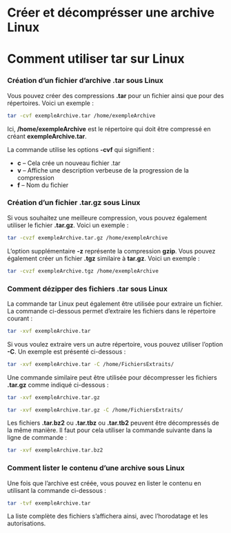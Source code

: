 # Créer et décomprésser une archive Linux

# Comment utiliser tar sur Linux

### Création d’un fichier d’archive .tar sous Linux

Vous pouvez créer des compressions **.tar** pour un fichier ainsi que pour des répertoires. Voici un exemple :

```bash
tar -cvf exempleArchive.tar /home/exempleArchive
```

Ici, **/home/exempleArchive** est le répertoire qui doit être compressé en créant **exempleArchive.tar**.

La commande utilise les options **-cvf** qui signifient :

- **c** – Cela crée un nouveau fichier .tar
- **v** – Affiche une description verbeuse de la progression de la compression
- **f** – Nom du fichier

### Création d’un fichier .tar.gz sous Linux

Si vous souhaitez une meilleure compression, vous pouvez également utiliser le fichier **.tar.gz**. Voici un exemple :

```bash
tar -cvzf exempleArchive.tar.gz /home/exempleArchive
```

L’option supplémentaire **-z** représente la compression **gzip**. Vous pouvez également créer un fichier **.tgz** similaire à **tar.gz**. Voici un exemple :

```bash
tar -cvzf exempleArchive.tgz /home/exempleArchive
```

### Comment dézipper des fichiers .tar sous Linux

La commande tar Linux peut également être utilisée pour extraire un fichier. La commande ci-dessous permet d’extraire les fichiers dans le répertoire courant :
```bash
tar -xvf exempleArchive.tar
```

Si vous voulez extraire vers un autre répertoire, vous pouvez utiliser l’option **-C**. Un exemple est présenté ci-dessous :
```bash
tar -xvf exempleArchive.tar -C /home/FichiersExtraits/
```

Une commande similaire peut être utilisée pour décompresser les fichiers **.tar.gz** comme indiqué ci-dessous :
```bash
tar -xvf exempleArchive.tar.gz
```

```bash
tar -xvf exempleArchive.tar.gz -C /home/FichiersExtraits/
```

Les fichiers **.tar.bz2** ou **.tar.tbz** ou **.tar.tb2** peuvent être décompressés de la même manière. Il faut pour cela utiliser la commande suivante dans la ligne de commande :
```bash
tar -xvf exempleArchive.tar.bz2
```

### Comment lister le contenu d’une archive sous Linux

Une fois que l’archive est créée, vous pouvez en lister le contenu en utilisant la commande ci-dessous :

```bash
tar -tvf exempleArchive.tar
```

La liste complète des fichiers s’affichera ainsi, avec l’horodatage et les autorisations.